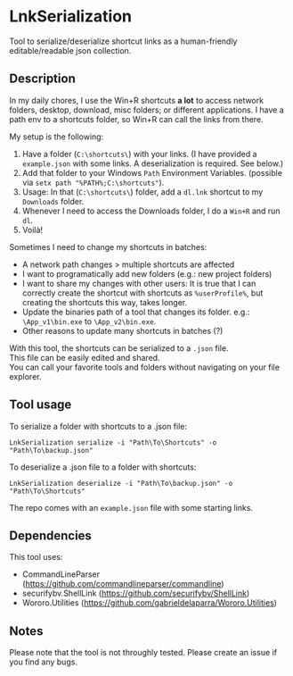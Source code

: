# LnkSerialization

Tool to serialize/deserialize shortcut links as a human-friendly editable/readable json collection.

## Description

In my daily chores, I use the Win+R shortcuts **a lot** to access network folders, desktop, download, misc folders; or different applications.
I have a path env to a shortcuts folder, so Win+R can call the links from there.

My setup is the following:

1. Have a folder (`C:\shortcuts\`) with your links. (I have provided a `example.json` with some links. A deserialization is required. See below.)
2. Add that folder to your Windows `Path` Environment Variables. (possible via `setx path "%PATH%;C:\shortcuts"`).
3. Usage: In that (`C:\shortcuts\`) folder, add a `dl.lnk` shortcut to my `Downloads` folder.
4. Whenever I need to access the Downloads folder, I do a `Win+R` and run `dl`.
5. Voilà!

Sometimes I need to change my shortcuts in batches:

- A network path changes > multiple shortcuts are affected
- I want to programatically add new folders (e.g.: new project folders)
- I want to share my changes with other users: It is true that I can correctly create the shortcut with shortcuts as `%userProfile%`, but creating the shortcuts this way, takes longer.
- Update the binaries path of a tool that changes its folder. e.g.: `\App_v1\bin.exe` to `\App_v2\bin.exe`.
- Other reasons to update many shortcuts in batches (?)

With this tool, the shortcuts can be serialized to a `.json` file.\
This file can be easily edited and shared.\
You can call your favorite tools and folders without navigating on your file explorer.

## Tool usage

To serialize a folder with shortcuts to a .json file:

```
LnkSerialization serialize -i "Path\To\Shortcuts" -o "Path\To\backup.json"
```

To deserialize a .json file to a folder with shortcuts:

```
LnkSerialization deserialize -i "Path\To\backup.json" -o "Path\To\Shortcuts"
```

The repo comes with an `example.json` file with some starting links.

## Dependencies

This tool uses:

- CommandLineParser (https://github.com/commandlineparser/commandline)
- securifybv.ShellLink (https://github.com/securifybv/ShellLink)
- Wororo.Utilities (https://github.com/gabrieldelaparra/Wororo.Utilities)

## Notes

Please note that the tool is not throughly tested.
Please create an issue if you find any bugs.
